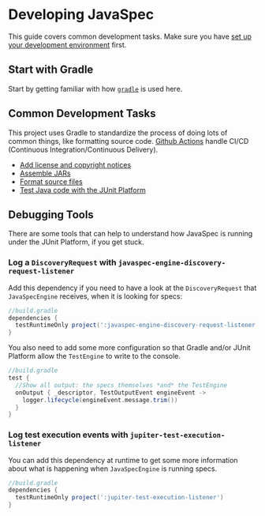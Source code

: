 # Developing JavaSpec

This guide covers common development tasks.  Make sure you have [set up your
development environment](../dev-environment/readme.md) first.

## Start with Gradle

Start by getting familiar with how [`gradle`](./gradle-usage.md) is used here.

## Common Development Tasks

This project uses Gradle to standardize the process of doing lots of common
things, like formatting source code.  [Github Actions][github-actions] handle
CI/CD (Continuous Integration/Continuous Delivery).

[github-actions]: https://docs.github.com/en/actions

- [Add license and copyright notices](./legal-notices.md)
- [Assemble JARs](./assemble-jars.md)
- [Format source files](./format-sources.md)
- [Test Java code with the JUnit Platform](./test-java-code.md)

## Debugging Tools

There are some tools that can help to understand how JavaSpec is running under
the JUnit Platform, if you get stuck.


### Log a `DiscoveryRequest` with `javaspec-engine-discovery-request-listener`

Add this dependency if you need to have a look at the `DiscoveryRequest` that
`JavaSpecEngine` receives, when it is looking for specs:

```groovy
//build.gradle
dependencies {
  testRuntimeOnly project(':javaspec-engine-discovery-request-listener')
}
```

You also need to add some more configuration so that Gradle and/or JUnit
Platform allow the `TestEngine` to write to the console.

```groovy
//build.gradle
test {
  //Show all output: the specs themselves *and* the TestEngine
  onOutput { _descriptor, TestOutputEvent engineEvent ->
    logger.lifecycle(engineEvent.message.trim())
  }
}
```


### Log test execution events with `jupiter-test-execution-listener`

You can add this dependency at runtime to get some more information about what
is happening when `JavaSpecEngine` is running specs.

```groovy
//build.gradle
dependencies {
  testRuntimeOnly project(':jupiter-test-execution-listener')
}
```

